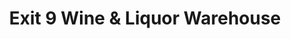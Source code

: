 ---
title: "Exit 9 Wine & Liquor Warehouse"
url: /clifton-park/exit-9-wine-und-liquor-warehouse/
shop: Spirituosen
---